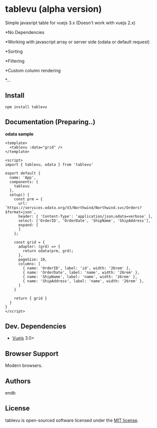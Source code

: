 # tablevu (alpha version)
Simple javasript table for vuejs 3.x (Doesn't work with vuejs 2.x)

*No Dependencies

*Working with javascript array or server side (odata or default request)

*Sorting

*Filtering

*Custom column rendering

*...


## Install
```shell
npm install tablevu
```

## Documentation (Preparing..)



**odata sample**

```code
<template>
  <tablevu :data="grid" />
</template>

<script>
import { tablevu, odata } from 'tablevu'

export default {
  name: 'App',
  components: {
    tablevu
  },
  setup() {
    const prm = {
      url: `https://services.odata.org/V3/Northwind/Northwind.svc/Orders?$format=json`,
      header: { 'Content-Type': 'application/json;odata=verbose' },
      select: ['OrderID', 'OrderDate', 'ShipName', 'ShipAddress'],
      expand: [
      ]
    };

    const grid = {
      adapter: (grd) => {
        return odata(prm, grd);
      },
      pageSize: 10,
      columns: [
        { name: 'OrderID', label: 'id', width: '26rem' },
        { name: 'OrderDate', label: 'name', width: '26rem' },
        { name: 'ShipName', label: 'name', width: '26rem' },
        { name: 'ShipAddress', label: 'name', width: '26rem' },
      ]
    }

    return { grid }
  }
}
</script>
```

## Dev. Dependencies

- [Vuejs](https://github.com/vuejs/vue) 3.0+


## Browser Support

Modern browsers.


## Authors
endb

## License
tablevu is open-sourced software licensed under the [MIT license](http://opensource.org/licenses/MIT).
